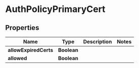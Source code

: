 

# AuthPolicyPrimaryCert


## Properties

| Name | Type | Description | Notes |
|------------ | ------------- | ------------- | -------------|
|**allowExpiredCerts** | **Boolean** |  |  |
|**allowed** | **Boolean** |  |  |



